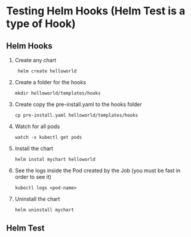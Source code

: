 # Testing Helm Hooks (Helm Test is a type of Hook)

## Helm Hooks

1. Create any chart

   ```
    helm create helloworld
   ```

2. Create a folder for the hooks

   ```
   mkdir helloworld/templates/hooks
   ```

3. Create copy the pre-install.yaml to the hooks folder

   ```
   cp pre-install.yaml helloworld/templates/hooks
   ```

4. Watch for all pods

   ```
   watch -x kubectl get pods
   ```

5. Install the chart

   ```
   helm instal mychart helloworld
   ```

6. See the logs inside the Pod created by the Job (you must be fast in order to see it)

   ```
   kubectl logs <pod-name>
   ```

7. Uninstall the chart
   ```
   helm uninstall mychart
   ```

## Helm Test
